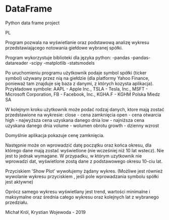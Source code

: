 # DataFrame
Python data frame project

PL

Program pozwala na wyświetlanie oraz podstawową analizę wykresu przedstawiającego notowania giełdowe wybranej spółki.

Program wykorzystuje biblioteki dla języka python:
-pandas
-pandas-datareader
-scipy
-matplotlib
-statsmodels

Po uruchomieniu programu użytkownik podaje symbol spółki (ticker symbol) używany przez nią na giełdzie (dla platformy Yahoo Finance, ponieważ tam znajduje się baza z danymi, z których kozysta aplikacja). Przykładowe symbole: AAPL - Apple Inc., TSLA - Tesla, Inc.,
 MSFT - Microsoft Corporation, FB - Facebook, Inc., KGHA.F - KGHM Polska Miedz SA

W kolejnym kroku użytkownik może podać rodzaj danych, ktore mają zostać przedstawione na wykresie:
close - cena zamknięcia
open - cena otwarcia
high - najwyższa cena uzyskana danego dnia
low - najniższa cena uzyskana danego dnia
volume - wolumen obrotu
growth - dzienny wzrost

Domyślnie aplikacja pokazuje cenę zamknięcia.

Następnie może on wprowadzić datę początku oraz końca okresu, dla którego dane mają zostać wyświetlone (nie wcześniej
 niż 10 lat wstecz). Nie jest to jednak wymagane. W przypadku, w którym uzytkownik nie wprowadzi dat, wyświetlone zostą dane z
podstawowego okresu 10-ciu lat.

Przyciskiem 'Show Plot' wywołujemy żądany wykres. (Możliwe jest również wywolanie wykresu przyciskiem <Enter>, jeśli pole
wprowadzania symbolu spółki jest aktywne)

Oprócz samego wykresu wyświetlany jest trend, wartości minimalne i maksymalne oraz średnia całego wykresu oraz kolejnych lat z 
wybranego przedziału.


Michał Król, Krystian Wojewoda - 
2019
